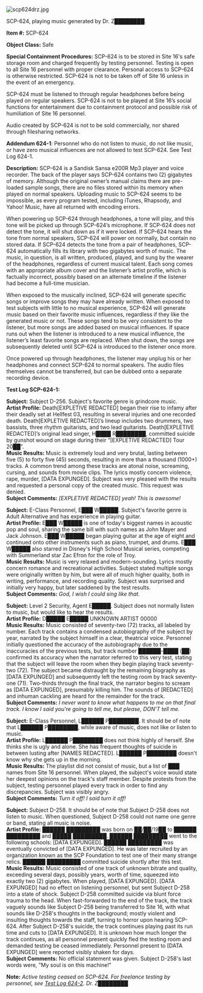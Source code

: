 ![scp624drz.jpg](http://scp-wiki.wdfiles.com/local--files/scp-624/scp624drz.jpg)

SCP-624, playing music generated by Dr. Z████████.

**Item #:** SCP-624

**Object Class:** Safe

**Special Containment Procedures:** SCP-624 is to be stored in Site 16's safe storage room and charged frequently by testing personnel. Testing is open to all Site 16 personnel with proper clearance. Personal access to SCP-624 is otherwise restricted. SCP-624 is not to be taken off of Site 16 unless in the event of an emergency.

SCP-624 must be listened to through regular headphones before being played on regular speakers. SCP-624 is not to be played at Site 16’s social functions for entertainment due to containment protocol and possible risk of humiliation of Site 16 personnel.

Audio created by SCP-624 is not to be sold commercially, nor shared through filesharing networks.

**Addendum 624-1**: Personnel who do not listen to music, do not like music, or have zero musical influences are not allowed to test SCP-624. See Test Log 624-1.

**Description:** SCP-624 is a Sandisk Sansa e200R Mp3 player and voice recorder. The back of the player says SCP-624 contains two (2) gigabytes of memory. Although the original owner’s manual claims there are pre-loaded sample songs, there are no files stored within its memory when played on normal speakers. Uploading music to SCP-624 seems to be impossible, as every program tested, including iTunes, Rhapsody, and Yahoo! Music, have all returned with encoding errors.

When powering up SCP-624 through headphones, a tone will play, and this tone will be picked up through SCP-624’s microphone. If SCP-624 does not detect the tone, it will shut down as if it were locked. If SCP-624 hears the tone from normal speakers, SCP-624 will power on normally, but contain no stored data. If SCP-624 detects the tone from a pair of headphones, SCP-624 automatically fills its library with two gigabytes worth of music. The music, in question, is all written, produced, played, and sung by the wearer of the headphones, regardless of current musical talent. Each song comes with an appropriate album cover and the listener’s artist profile, which is factually incorrect, possibly based on an alternate timeline if the listener had become a full-time musician.

When exposed to the musically inclined, SCP-624 will generate specific songs or improve songs they may have already written. When exposed to test subjects with little to no musical experience, SCP-624 will generate music based on their favorite music influences, regardless if they like the generated music or not. These songs tend to be very consistent to the listener, but more songs are added based on musical influences. If space runs out when the listener is introduced to a new musical influence, the listener’s least favorite songs are replaced. When shut down, the songs are subsequently deleted until SCP-624 is introduced to the listener once more.

Once powered up through headphones, the listener may unplug his or her headphones and connect SCP-624 to normal speakers. The audio files themselves cannot be transferred, but can be dubbed onto a separate recording device.

**Test Log SCP-624-1:**

**Subject:** Subject D-256. Subject's favorite genre is grindcore music.  
**Artist Profile:** Death\[EXPLETIVE REDACTED\] began their rise to infamy after their deadly set at Hellfest 03, resulting in several injuries and one recorded death. Death\[EXPLETIVE REDACTED\]’s lineup includes two drummers, two bassists, three rhythm guitarists, and two lead guitarists. Death\[EXPLETIVE REDACTED\]’s original lead singer, H████ R████████, committed suicide by gunshot wound on stage during their “\[EXPLETIVE REDACTED\] Tour 20██”.  
**Music Results:** Music is extremely loud and very brutal, lasting between five (5) to forty five (45) seconds, resulting in more than a thousand (1000+) tracks. A common trend among these tracks are atonal noise, screaming, cursing, and sounds from movie clips. The lyrics mostly concern violence, rape, murder, \[DATA EXPUNGED\]. Subject was very pleased with the results and requested a personal copy of the created music. This request was denied.  
**Subject Comments:** _\[EXPLETIVE REDACTED\] yeah! This is awesome!_

**Subject:** E-Class Personnel, E███ W█████. Subject's favorite genre is Adult Alternative and has experience in playing guitar.  
**Artist Profile:** E███ W█████ is one of today's biggest names in acoustic pop and soul, sharing the same bill with such names as John Mayer and Jack Johnson. E███ W█████ began playing guitar at the age of eight and continued onto other instruments such as piano, trumpet, and drums. E███ W█████ also starred in Disney's High School Musical series, competing with Summerland star Zac Efron for the role of Troy.  
**Music Results:** Music is very relaxed and modern-sounding. Lyrics mostly concern romance and recreational activities. Subject stated multiple songs were originally written by him, but were all of much higher quality, both in writing, performance, and recording quality. Subject was surprised and initially very happy, but later saddened by the test results.  
**Subject Comments:** _God, I wish I could sing like that._

**Subject:** Level 2 Security, Agent E█████. Subject does not normally listen to music, but would like to hear the results.  
**Artist Profile:** D█████ E█████ UNKNOWN ARTIST 00000  
**Music Results:** Music consisted of seventy-two (72) tracks, all labeled by number. Each track contains a condensed autobiography of the subject by year, narrated by the subject himself in a clear, theatrical voice. Personnel initially questioned the accuracy of the autobiography due to the inaccuracies of the previous tests, but track number ██████-████ (██) confirmed its accuracy when the narrator referred to this very test, stating that the subject will leave the room when they begin playing track seventy-two (72). The subject became distraught by the remaining biography as \[DATA EXPUNGED\] and subsequently left the testing room by track seventy-one (71). Two-thirds through the final track, the narrator begins to scream as \[DATA EXPUNGED\], presumably killing him. The sounds of \[REDACTED\] and inhuman cackling are heard for the remainder for the track.  
**Subject Comments:** _I never want to know what happens to me on that final track. I know I said you're going to tell me, but please, DON'T tell me._

**Subject:** E-Class Personnel, L██████ P████████. It should be of note that L██████ P████████, while aware of music, does not like or listen to music.  
**Artist Profile:** L██████ P████████ does not think highly of herself. She thinks she is ugly and alone. She has frequent thoughts of suicide in between lusting after \[NAMES REDACTED\]. L██████ P████████ doesn't know why she gets up in the morning.  
**Music Results:** The playlist did not consist of music, but a list of ███ names from Site 16 personnel. When played, the subject's voice would state her deepest opinions on the track's staff member. Despite protests from the subject, testing personnel played every track in order to find any discrepancies. Subject was visibly angry.  
**Subject Comments:** _Turn it off! I said turn it off!_

**Subject:** Subject D-258. It should be of note that Subject D-258 does not listen to music. When questioned, Subject D-258 could not name one genre or band, stating all music is noise.  
**Artist Profile:** ██████ █████████ was born on ██/██/19██ to ██████ █████████ and █████ █████████. ██████ █████████ went to the following schools: \[DATA EXPUNGED\]. ██████ █████████ was eventually convicted of \[DATA EXPUNGED\]. He was later recruited by an organization known as the SCP Foundation to test one of their many strange relics. ██████ █████████ committed suicide shortly after this test.  
**Music Results:** Music consisted of one track of unknown bitrate and quality, exceeding several days, possibly years, worth of time, squeezed into exactly two (2) gigabytes. When played, \[DATA EXPUNGED\]. \[DATA EXPUNGED\] had no effect on listening personnel, but sent Subject D-258 into a state of shock. Subject D-258 committed suicide via blunt force trauma to the head. When fast-forwarded to the end of the track, the track vaguely sounds like Subject D-258 being transferred to Site 16, with what sounds like D-258's thoughts in the background; mostly violent and insulting thoughts towards the staff, turning to horror upon hearing SCP-624. After Subject D-258's suicide, the track continues playing past its run time and cuts to \[DATA EXPUNGED\]. It is unknown how much longer the track continues, as all personnel present quickly fled the testing room and demanded testing be ceased immediately. Personnel present to \[DATA EXPUNGED\] were reported visibly shaken for days.  
**Subject Comments:** No official statement was given. Subject D-258's last words were, "My soul is on this machine!"

**Note:** _Active testing ceased on SCP-624. For freelance testing by personnel, see [Test Log 624-2](/experiment-log-624). Dr. Z████████_